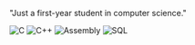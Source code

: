 "Just a first-year student in computer science."


![C](https://img.shields.io/badge/C-A8B9CC?style=for-the-badge&logo=c&logoColor=white)
![C++](https://img.shields.io/badge/C++-00599C?style=for-the-badge&logo=c%2B%2B&logoColor=white)
![Assembly](https://img.shields.io/badge/Assembly-525252?style=for-the-badge)
![SQL](https://img.shields.io/badge/SQL-4479A1?style=for-the-badge&logo=sql&logoColor=white)

